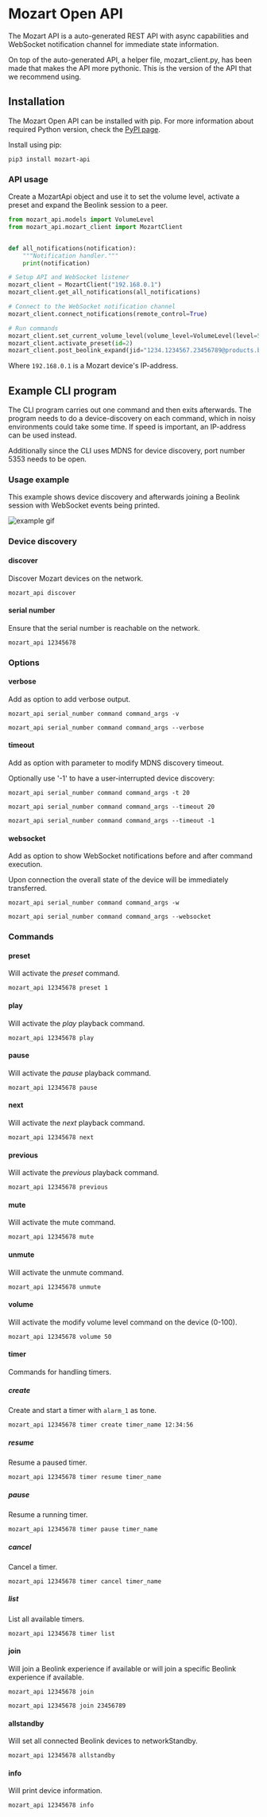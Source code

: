 # Mozart Open API

The Mozart API is a auto-generated REST API with async capabilities and WebSocket notification channel for immediate state information.

On top of the auto-generated API, a helper file, mozart_client.py, has been made that makes the API more pythonic. This is the version of the API that we recommend using.

## Installation

The Mozart Open API can be installed with pip. For more information about required Python version, check the [PyPI page](https://pypi.org/project/mozart-api/).

Install using pip:

```terminal
pip3 install mozart-api
```

### API usage

Create a MozartApi object and use it to set the volume level, activate a preset and expand the Beolink session to a peer.

<!-- title: "API usage example"
lineNumbers: true
-->

```python
from mozart_api.models import VolumeLevel
from mozart_api.mozart_client import MozartClient


def all_notifications(notification):
    """Notification handler."""
    print(notification)

# Setup API and WebSocket listener
mozart_client = MozartClient("192.168.0.1")
mozart_client.get_all_notifications(all_notifications)

# Connect to the WebSocket notification channel
mozart_client.connect_notifications(remote_control=True)

# Run commands
mozart_client.set_current_volume_level(volume_level=VolumeLevel(level=50))
mozart_client.activate_preset(id=2)
mozart_client.post_beolink_expand(jid="1234.1234567.23456789@products.bang-olufsen.com")
```

Where `192.168.0.1` is a Mozart device's IP-address.

## Example CLI program

The CLI program carries out one command and then exits afterwards. The program needs to do a device-discovery on each command, which in noisy environments could take some time. If speed is important, an IP-address can be used instead.

Additionally since the CLI uses MDNS for device discovery, port number 5353 needs to be open.

### Usage example

This example shows device discovery and afterwards joining a Beolink session with WebSocket events being printed.

![example gif](/docs/discovery_join.gif)

### Device discovery

<!--
type: tab
title: Discover
-->

#### discover

Discover Mozart devices on the network.

```terminal
mozart_api discover
```

<!--
type: tab
title: Serial number
-->

#### serial number

Ensure that the serial number is reachable on the network.

```terminal
mozart_api 12345678
```

<!-- type: tab-end -->

### Options

<!--
type: tab
title: Verbose
-->

#### verbose

Add as option to add verbose output.

```terminal
mozart_api serial_number command command_args -v

mozart_api serial_number command command_args --verbose
```

<!--
type: tab
title: Timeout
-->

#### timeout

Add as option with parameter to modify MDNS discovery timeout.

Optionally use '-1' to have a user-interrupted device discovery:

```terminal
mozart_api serial_number command command_args -t 20

mozart_api serial_number command command_args --timeout 20

mozart_api serial_number command command_args --timeout -1
```

<!--
type: tab
title: WebSocket
-->

#### websocket

Add as option to show WebSocket notifications before and after command execution.

Upon connection the overall state of the device will be immediately transferred.

```terminal
mozart_api serial_number command command_args -w

mozart_api serial_number command command_args --websocket
```

### Commands

<!--
type: tab
title: Playback
-->

#### preset

Will activate the _preset_ command.

```terminal
mozart_api 12345678 preset 1
```

#### play

Will activate the _play_ playback command.

```terminal
mozart_api 12345678 play
```

#### pause

Will activate the _pause_ playback command.

```terminal
mozart_api 12345678 pause
```

#### next

Will activate the _next_ playback command.

```terminal
mozart_api 12345678 next
```

#### previous

Will activate the _previous_ playback command.

```terminal
mozart_api 12345678 previous
```

<!--
type: tab
title: Volume
-->

#### mute

Will activate the mute command.

```terminal
mozart_api 12345678 mute
```

#### unmute

Will activate the unmute command.

```terminal
mozart_api 12345678 unmute
```

#### volume

Will activate the modify volume level command on the device (0-100).

```terminal
mozart_api 12345678 volume 50
```

<!--
type: tab
title: Timer and alarms
-->

#### timer

Commands for handling timers.

##### create

Create and start a timer with `alarm_1` as tone.

```terminal
mozart_api 12345678 timer create timer_name 12:34:56
```

##### resume

Resume a paused timer.

```terminal
mozart_api 12345678 timer resume timer_name
```

<!--markdownlint-disable-next-line-->
##### pause

Resume a running timer.

```terminal
mozart_api 12345678 timer pause timer_name
```

##### cancel

Cancel a timer.

```terminal
mozart_api 12345678 timer cancel timer_name
```

##### list

List all available timers.

```terminal
mozart_api 12345678 timer list
```

<!--
type: tab
title: Beolink
-->

#### join

Will join a Beolink experience if available or will join a specific Beolink experience if available.

```terminal
mozart_api 12345678 join

mozart_api 12345678 join 23456789
```

#### allstandby

Will set all connected Beolink devices to networkStandby.

```terminal
mozart_api 12345678 allstandby
```

<!--
type: tab
title: Miscellaneous
-->

#### info

Will print device information.

```terminal
mozart_api 12345678 info
```

<!-- type: tab-end -->
